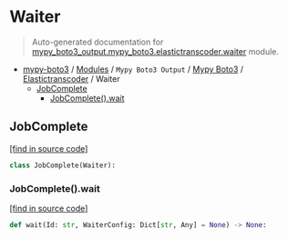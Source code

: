 # Waiter

> Auto-generated documentation for [mypy_boto3_output.mypy_boto3.elastictranscoder.waiter](https://github.com/vemel/mypy_boto3/blob/master/mypy_boto3_output/mypy_boto3/elastictranscoder/waiter.py) module.

- [mypy-boto3](../../../README.md#mypy_boto3) / [Modules](../../../MODULES.md#mypy-boto3-modules) / `Mypy Boto3 Output` / [Mypy Boto3](../index.md#mypy-boto3) / [Elastictranscoder](index.md#elastictranscoder) / Waiter
    - [JobComplete](#jobcomplete)
        - [JobComplete().wait](#jobcompletewait)

## JobComplete

[[find in source code]](https://github.com/vemel/mypy_boto3/blob/master/mypy_boto3_output/mypy_boto3/elastictranscoder/waiter.py#L9)

```python
class JobComplete(Waiter):
```

### JobComplete().wait

[[find in source code]](https://github.com/vemel/mypy_boto3/blob/master/mypy_boto3_output/mypy_boto3/elastictranscoder/waiter.py#L12)

```python
def wait(Id: str, WaiterConfig: Dict[str, Any] = None) -> None:
```

